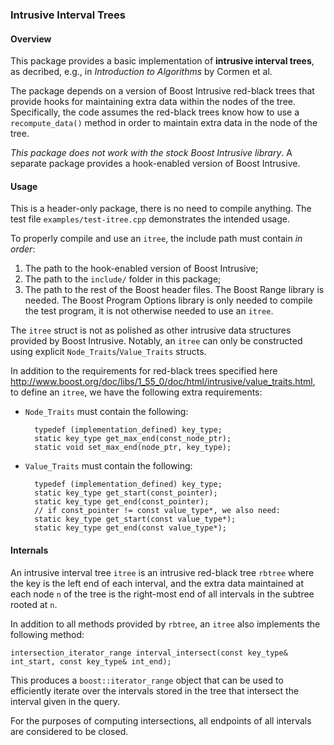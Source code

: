 ### Intrusive Interval Trees


#### Overview

This package provides a basic implementation of **intrusive interval
trees**, as decribed, e.g., in *Introduction to Algorithms* by Cormen et
al.

The package depends on a version of Boost Intrusive red-black trees
that provide hooks for maintaining extra data within the nodes of the
tree. Specifically, the code assumes the red-black trees know how to
use a `recompute_data()` method in order to maintain extra data in the
node of the tree.

*This package does not work with the stock Boost Intrusive library*. A
separate package provides a hook-enabled version of Boost Intrusive.


#### Usage

This is a header-only package, there is no need to compile
anything. The test file `examples/test-itree.cpp` demonstrates the
intended usage.

To properly compile and use an `itree`, the include path must contain
*in order*:

1. The path to the hook-enabled version of Boost Intrusive;
2. The path to the `include/` folder in this package;
3. The path to the rest of the Boost header files. The Boost Range
   library is needed. The Boost Program Options library is only needed
   to compile the test program, it is not otherwise needed to use an
   `itree`.

The `itree` struct is not as polished as other intrusive data
structures provided by Boost Intrusive. Notably, an `itree` can only
be constructed using explicit `Node_Traits`/`Value_Traits` structs.

In addition to the requirements for red-black trees specified here
http://www.boost.org/doc/libs/1_55_0/doc/html/intrusive/value_traits.html,
to define an `itree`, we have the following extra requirements:

- `Node_Traits` must contain the following:

        typedef (implementation_defined) key_type;
        static key_type get_max_end(const_node_ptr);
        static void set_max_end(node_ptr, key_type);

- `Value_Traits` must contain the following:

        typedef (implementation_defined) key_type;
        static key_type get_start(const_pointer);
        static key_type get_end(const_pointer);
        // if const_pointer != const value_type*, we also need:
        static key_type get_start(const value_type*);
        static key_type get_end(const value_type*);


#### Internals

An intrusive interval tree `itree` is an intrusive red-black tree
`rbtree` where the key is the left end of each interval, and the extra
data maintained at each node `n` of the tree is the right-most end of
all intervals in the subtree rooted at `n`.

In addition to all methods provided by `rbtree`, an `itree` also
implements the following method:

    intersection_iterator_range interval_intersect(const key_type& int_start, const key_type& int_end);

This produces a `boost::iterator_range` object that can be used to
efficiently iterate over the intervals stored in the tree that
intersect the interval given in the query.

For the purposes of computing intersections, all endpoints of all
intervals are considered to be closed.
